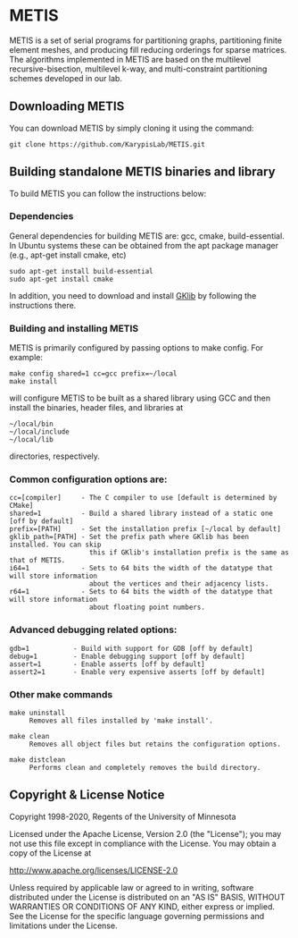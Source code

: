 # METIS 

METIS is a set of serial programs for partitioning graphs, partitioning finite element meshes, 
and producing fill reducing orderings for sparse matrices. The algorithms implemented in 
METIS are based on the multilevel recursive-bisection, multilevel k-way, and multi-constraint 
partitioning schemes developed in our lab.

##  Downloading METIS

You can download METIS by simply cloning it using the command:
```
git clone https://github.com/KarypisLab/METIS.git
```

## Building standalone METIS binaries and library

To build METIS you can follow the instructions below:

### Dependencies

General dependencies for building METIS are: gcc, cmake, build-essential. 
In Ubuntu systems these can be obtained from the apt package manager (e.g., apt-get install cmake, etc) 

```
sudo apt-get install build-essential
sudo apt-get install cmake
```

In addition, you need to download and install
[GKlib](https://github.com/KarypisLab/GKlib) by following the instructions there. 


### Building and installing METIS  

METIS is primarily configured by passing options to make config. For example:

```
make config shared=1 cc=gcc prefix=~/local
make install
```

will configure METIS to be built as a shared library using GCC and then install the binaries, header files, and libraries at 

```
~/local/bin
~/local/include
~/local/lib
```

directories, respectively.

### Common configuration options are:

    cc=[compiler]     - The C compiler to use [default is determined by CMake]
    shared=1          - Build a shared library instead of a static one [off by default]
    prefix=[PATH]     - Set the installation prefix [~/local by default]
    gklib_path=[PATH] - Set the prefix path where GKlib has been installed. You can skip
                        this if GKlib's installation prefix is the same as that of METIS.
    i64=1             - Sets to 64 bits the width of the datatype that will store information
                        about the vertices and their adjacency lists. 
    r64=1             - Sets to 64 bits the width of the datatype that will store information 
                        about floating point numbers.

### Advanced debugging related options:

    gdb=1           - Build with support for GDB [off by default]
    debug=1         - Enable debugging support [off by default]
    assert=1        - Enable asserts [off by default]
    assert2=1       - Enable very expensive asserts [off by default]

### Other make commands

    make uninstall
         Removes all files installed by 'make install'.

    make clean
         Removes all object files but retains the configuration options.

    make distclean
         Performs clean and completely removes the build directory.


## Copyright & License Notice
Copyright 1998-2020, Regents of the University of Minnesota

Licensed under the Apache License, Version 2.0 (the "License"); you may not use this file except in compliance with the License. You may obtain a copy of the License at

http://www.apache.org/licenses/LICENSE-2.0

Unless required by applicable law or agreed to in writing, software distributed under the License is distributed on an "AS IS" BASIS, WITHOUT WARRANTIES OR CONDITIONS OF ANY KIND, either express or implied. See the License for the specific language governing permissions and limitations under the License.

